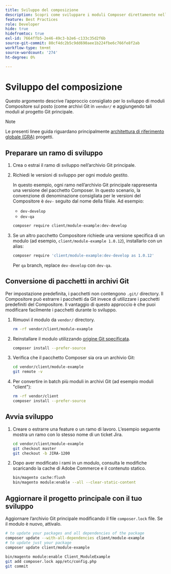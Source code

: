 ```yaml
---
title: Sviluppo del composizione
description: Scopri come sviluppare i moduli Composer direttamente nella directory "vendor/".
feature: Best Practices
role: Developer
hide: true
hidefromtoc: true
exl-id: 7664ffb5-2e46-49c3-b2e6-c133c35d2f6b
source-git-commit: 80cf4dc2b5c9dd690aee1b224fbe6c766fe8f2ab
workflow-type: tm+mt
source-wordcount: '274'
ht-degree: 0%

---
```


# Sviluppo del composizione

Questo argomento descrive l’approccio consigliato per lo sviluppo di moduli Compositore sul posto (come archivi Git in `vendor/` e aggiungendo tali moduli al progetto Git principale.

>[!NOTE]
>
>Le presenti linee guida riguardano principalmente [architettura di riferimento globale (GRA)](../overview.md) progetti.

## Preparare un ramo di sviluppo

1. Crea o estrai il ramo di sviluppo nell’archivio Git principale.
1. Richiedi le versioni di sviluppo per ogni modulo gestito.

   In questo esempio, ogni ramo nell’archivio Git principale rappresenta una versione del pacchetto Composer. In questo scenario, la convenzione di denominazione consigliata per le versioni del Compositore è `dev-` seguito dal nome della filiale. Ad esempio:

   - `dev-develop`
   - `dev-qa`

   ```bash
   composer require client/module-example:dev-develop
   ```

1. Se un altro pacchetto Compositore richiede una versione specifica di un modulo (ad esempio, `client/module-example 1.0.12`), installarlo con un alias:

   ```bash
   composer require 'client/module-example:dev-develop as 1.0.12'
   ```

   Per `qa` branch, replace `dev-develop` con `dev-qa`.

## Conversione di pacchetti in archivi Git

Per impostazione predefinita, i pacchetti non contengono `.git/` directory. Il Compositore può estrarre i pacchetti da Git invece di utilizzare i pacchetti predefiniti del Compositore. Il vantaggio di questo approccio è che puoi modificare facilmente i pacchetti durante lo sviluppo.

1. Rimuovi il modulo da `vendor/` directory.

   ```bash
   rm -rf vendor/client/module-example
   ```

1. Reinstallare il modulo utilizzando [origine Git specificata](#prepare-a-development-branch).

   ```bash
   composer install --prefer-source
   ```

1. Verifica che il pacchetto Composer sia ora un archivio Git:

   ```bash
   cd vendor/client/module-example
   git remote -v
   ```

1. Per convertire in batch più moduli in archivi Git (ad esempio moduli &quot;client&quot;):

   ```bash
   rm -rf vendor/client
   composer install --prefer-source
   ```

## Avvia sviluppo

1. Creare o estrarre una feature o un ramo di lavoro. L’esempio seguente mostra un ramo con lo stesso nome di un ticket Jira.

   ```bash
   cd vendor/client/module-example
   git checkout master
   git checkout -b JIRA-1200
   ```

1. Dopo aver modificato i rami in un modulo, consulta le modifiche scaricando la cache di Adobe Commerce e il contenuto statico.

   ```bash
   bin/magento cache:flush
   bin/magento module:enable --all --clear-static-content
   ```

## Aggiornare il progetto principale con il tuo sviluppo

Aggiornare l’archivio Git principale modificando il file `composer.lock` file. Se il modulo è nuovo, attivalo.

```bash
# to update your packages and all dependencies of the package
composer update --with-all-dependencies client/module-example
# to update just your package
composer update client/module-example
 
bin/magento module:enable Client_ModuleExample
git add composer.lock app/etc/config.php
git commit
```
